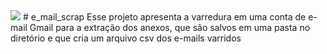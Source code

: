 <img src="https://www.google.com/url?sa=i&url=https%3A%2F%2Fwww.promptcloud.com%2Fblog%2Fweb-scraping-cannot-help-gather-emails%2F&psig=AOvVaw1WXseVBI2fRcpkHaEOw7aC&ust=1677086544275000&source=images&cd=vfe&ved=0CBAQjRxqFwoTCPCy_7GQp_0CFQAAAAAdAAAAABAJ"/>
# e_mail_scrap
Esse projeto apresenta a varredura em uma conta de e-mail Gmail para a extração dos anexos, que são salvos em uma pasta no diretório e que cria um arquivo csv dos e-mails varridos
